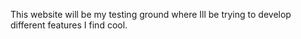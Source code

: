 This website will be my testing ground where Ill be trying to develop different features I find cool.
